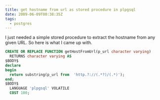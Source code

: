 ```yaml
---
title: get hostname from url as stored procedure in plpgsql
date: 2009-06-09T00:38:35Z
tags:
  - postgres
---
```

I just needed a simple stored procedure to extract the hostname from any given URL. So here is what I came up with.

```sql
CREATE OR REPLACE FUNCTION getHostFromUrl(p_url character varying)
  RETURNS character varying AS
$BODY$
declare
begin
  return substring(p_url from  'http.?://(.*?)/(.*)');
end;
$BODY$
  LANGUAGE 'plpgsql' VOLATILE
  COST 100;
```
